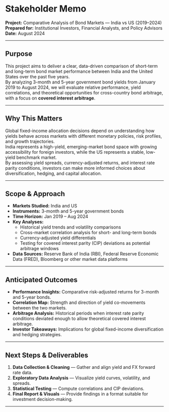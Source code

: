 # Stakeholder Memo  
**Project:** Comparative Analysis of Bond Markets — India vs US (2019–2024)  
**Prepared for:** Institutional Investors, Financial Analysts, and Policy Advisors  
**Date:** August 2024  

---

## Purpose  
This project aims to deliver a clear, data-driven comparison of short-term and long-term bond market performance between India and the United States over the past five years.  
By analyzing 3-month and 5-year government bond yields from January 2019 to August 2024, we will evaluate relative performance, yield correlations, and theoretical opportunities for cross-country bond arbitrage, with a focus on **covered interest arbitrage**.  

---

## Why This Matters  
Global fixed-income allocation decisions depend on understanding how yields behave across markets with different monetary policies, risk profiles, and growth trajectories.  
India represents a high-yield, emerging-market bond space with growing accessibility for foreign investors, while the US represents a stable, low-yield benchmark market.  
By assessing yield spreads, currency-adjusted returns, and interest rate parity conditions, investors can make more informed choices about diversification, hedging, and capital allocation.  

---

## Scope & Approach  
- **Markets Studied:** India and US  
- **Instruments:** 3-month and 5-year government bonds  
- **Time Horizon:** Jan 2019 – Aug 2024  
- **Key Analyses:**  
  - Historical yield trends and volatility comparisons  
  - Cross-market correlation analysis for short- and long-term bonds  
  - Currency-adjusted yield differentials  
  - Testing for covered interest parity (CIP) deviations as potential arbitrage windows  
- **Data Sources:** Reserve Bank of India (RBI), Federal Reserve Economic Data (FRED), Bloomberg or other market data platforms  

---

## Anticipated Outcomes  
- **Performance Insights:** Comparative risk-adjusted returns for 3-month and 5-year bonds.  
- **Correlation Map:** Strength and direction of yield co-movements between the two markets.  
- **Arbitrage Analysis:** Historical periods when interest rate parity conditions deviated enough to allow theoretical covered interest arbitrage.  
- **Investor Takeaways:** Implications for global fixed-income diversification and hedging strategies.  

---

## Next Steps & Deliverables  
1. **Data Collection & Cleaning** — Gather and align yield and FX forward rate data.  
2. **Exploratory Data Analysis** — Visualize yield curves, volatility, and spreads.  
3. **Statistical Testing** — Compute correlations and CIP deviations.  
4. **Final Report & Visuals** — Provide findings in a format suitable for investment decision-making.  

---
